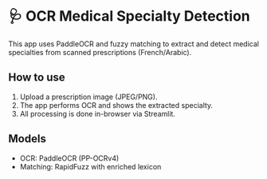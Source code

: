 # 🩺 OCR Medical Specialty Detection

This app uses PaddleOCR and fuzzy matching to extract and detect medical specialties from scanned prescriptions (French/Arabic).

## How to use

1. Upload a prescription image (JPEG/PNG).
2. The app performs OCR and shows the extracted specialty.
3. All processing is done in-browser via Streamlit.

## Models
- OCR: PaddleOCR (PP-OCRv4)
- Matching: RapidFuzz with enriched lexicon

